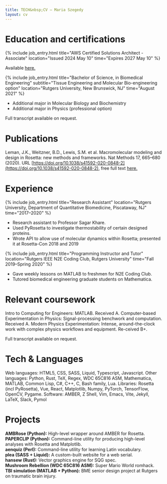 ```yaml
---
title: TECH&nbsp;CV — Maria Szegedy
layout: cv
---
```


# Education and certifications
{% include job_entry.html
title="AWS Certified Solutions Architect - Associate"
location="Issued 2024 May 10"
time="Expires 2027 May 10" %}

<div class="aside">Available <a
href="assets/pdfs/aws-solutions-architect-assoc-cert.pdf">here.</a></div>

{% include job_entry.html
title="Bachelor of Science, in Biomedical Engineering"
subtitle="Tissue Engineering and Molecular Bio-engineering option"
location="Rutgers University, New Brunswick, NJ"
time="August 2021" %}

- Additional major in Molecular Biology and Biochemistry
- Additional major in Physics (professional option)

<div class="aside">Full transcript available on request.</div>

# Publications
Leman, J.K., Weitzner, B.D., Lewis, S.M. et al. Macromolecular modeling and
design in Rosetta: new methods and frameworks. Nat Methods 17, 665–680 (2020).
URL
[https://doi.org/10.1038/s41592-020-0848-2](https://doi.org/10.1038/s41592-020-0848-2),
free full text [here.](https://europepmc.org/article/MED/32483333)

# Experience
{% include job_entry.html
title="Research Assistant"
location="Rutgers University, Department of Quantitative Biomedicine, Piscataway, NJ"
time="2017–2020" %}
- Research assistant to Professor Sagar Khare.
- Used PyRosetta to investigate thermostability of certain designed proteins.
- Wrote API to allow use of molecular dynamics within Rosetta; presented it at Rosetta-Con 2018 and 2019

{% include job_entry.html
title="Programming Instructor and Tutor"
location="Rutgers IEEE N2E Coding Club, Rutgers University"
time="Fall 2019–Spring 2020" %}
- Gave weekly lessons on MATLAB to freshmen for N2E Coding Club.
- Tutored biomedical engineering graduate students on Mathematica.

# Relevant coursework
Intro to Computing for Engineers: MATLAB. Received A.
Computer-based Experimentation in Physics: Signal-processing benchwork and computation. Received A.
Modern Physics Experimentation: Intense, around-the-clock work with complex physics workflows and equipment. Re-ceived B+.

Full transcript available on request.

# Tech & Languages
Web languages: HTML5, CSS, SASS, Liquid, Typescript, Javascript.
Other languages: Python, Rust, TeX, Regex, WDC 65C816 ASM, Mathematica, MATLAB, Common Lisp, C#, C++, C, Bash family, Lua.
Libraries: Rosetta (incl PyRosetta), Vue, React, Matplotlib, Numpy, PyTorch, TensorFlow, OpenCV, Pygame.
Software: AMBER, Z Shell, Vim, Emacs, Vite, Jekyll, LaTeX, Slack, Pymol

# Projects
**AMBRose (Python):** High-level wrapper around AMBER for Rosetta.  
**PAPERCLIP (Python):** Command-line utility for producing high-level analyses with Rosetta and Matplotlib.  
**aenquiz (Perl):** Command-line utility for learning Latin vocabulary.  
**plea (SASS + Liquid):** A custom-built website for a web serial.  
**hansew (Rust):** Vector graphics engine for SQG spec.  
**Mushroom Rebellion (WDC 65C816 ASM):** Super Mario World romhack.  
**TBI simulation (MATLAB + Python):** BME senior design project at Rutgers on traumatic brain injury.  
